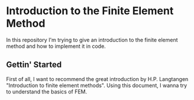 # Introduction to the Finite Element Method

In this repository I'm trying to give an introduction to the finite element method and how to implement it in code. 

## Gettin' Started
First of all, I want to recommend the great introduction by H.P. Langtangen "Introduction to finite element methods".
Using this document, I wanna try to understand the basics of FEM.
